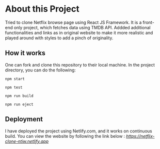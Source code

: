 # About this Project
Tried to clone Netflix browse page using React JS Framework. It is a front-end only project, which fetches data using TMDB API.
Addded additional functionalities and links as in original website to make it more realistic and played around with styles to add a pinch of originality.


## How it works
One can fork and clone this repository to their local machine. 
In the project directory, you can do the following:

`npm start`

`npm test`

`npm run build`

`npm run eject`

## Deployment
I have deployed the project using Netlify.com, and it works on continuous build. You can view the website by following the link below :
*https://netflix-clone-ntiw.netlify.app*



